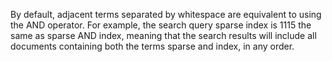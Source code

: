By default, adjacent terms separated by whitespace are equivalent to
using the AND operator. For example, the search query sparse index is 
1115
the same as sparse AND index, meaning that the search results will include all 
documents containing both the terms sparse and index, in any order.

